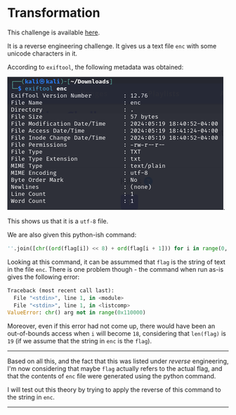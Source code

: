 # Transformation

This challenge is available [here](https://play.picoctf.org/practice/challenge/104).

It is a reverse engineering challenge. It gives us a text file `enc` with some unicode characters in it.

According to `exiftool`, the following metadata was obtained:

![`exiftool enc`](./exiftool%20enc.png).

This shows us that it is a `utf-8` file.

We are also given this python-ish command:

```python
''.join([chr((ord(flag[i]) << 8) + ord(flag[i + 1])) for i in range(0, len(flag), 2)])
```

Looking at this command, it can be assummed that `flag` is the string of text in the file `enc`. There is one problem though - the command when run as-is gives the following error:

```python
Traceback (most recent call last):
  File "<stdin>", line 1, in <module>
  File "<stdin>", line 1, in <listcomp>
ValueError: chr() arg not in range(0x110000)
```

Moreover, even if this error had not come up, there would have been an out-of-bounds access when `i` will become `18`, considering that `len(flag)` is `19` (if we assume that the string in `enc` is the `flag`).

---

Based on all this, and the fact that this was listed under _reverse_ engineering, I'm now considering that maybe `flag` actually refers to the actual flag, and that the contents of `enc` file were generated using the python command.

I will test out this theory by trying to apply the reverse of this command to the string in `enc`.

---
